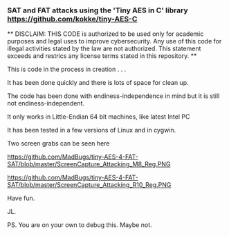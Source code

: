 ### SAT and FAT attacks using the 'Tiny AES in C' library https://github.com/kokke/tiny-AES-C

** DISCLAIM: THIS CODE is authorized to be used only for academic purposes and legal uses
   to improve cybersecurity. Any use of this code for illegal activities stated by the law are not
   authorized. This statement exceeds and restrics any license terms stated in this repository. **

This is code in the process in creation . . .

It has been done quickly and there is lots of space for clean up.

The code has been done with endiness-independence in mind but it is still not endiness-independent. 

It only works in Little-Endian 64 bit machines, like latest Intel PC

It has been tested in a few versions of Linux and in cygwin.

Two screen grabs can be seen here

https://github.com/MadBugs/tiny-AES-4-FAT-SAT/blob/master/ScreenCapture_Attacking_M8_Reg.PNG

https://github.com/MadBugs/tiny-AES-4-FAT-SAT/blob/master/ScreenCapture_Attacking_R10_Reg.PNG

Have fun.

JL.

PS. You are on your own to debug this. Maybe not.

